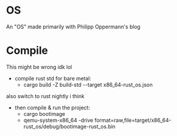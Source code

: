 # OS
An "OS" made primarily with Philipp Oppermann's blog

# Compile
This might be wrong idk lol

- compile rust std for bare metal:
  - cargo build -Z build-std --target x86_64-rust_os.json

also switch to rust nightly i think 

- then compile & run the project:
  - cargo bootimage
  - qemu-system-x86_64 -drive format=raw,file=target/x86_64-rust_os/debug/bootimage-rust_os.bin
